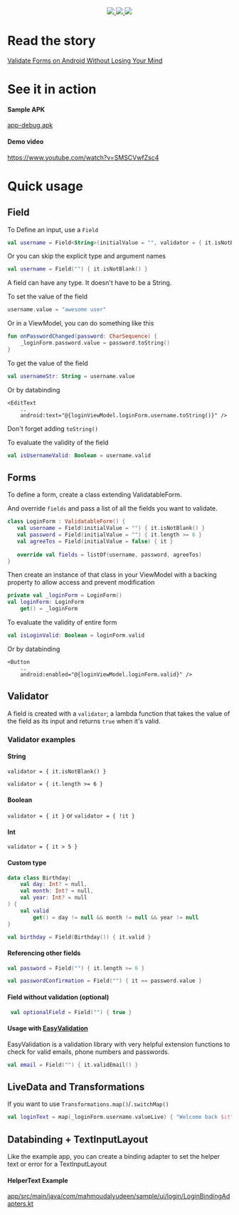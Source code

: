 <div align="center">
    <!-- Bintray -->
    <a href="https://bintray.com/mahmoudalyudeen/maven/com.mahmoudalyudeen.validatableform/_latestVersion">
        <img src="https://api.bintray.com/packages/mahmoudalyudeen/maven/com.mahmoudalyudeen.validatableform/images/download.svg" />
    </a>    
    <!--  API Level  -->
    <a href="https://android-arsenal.com/api?level=14">
        <img src="https://img.shields.io/badge/API-14%2B-orange.svg?style=flat"/>
    </a>
    <!--  PRs  -->
    <a href="https://github.com/MahmoudAlyuDeen/ValidatableForm/fork">
        <img src="https://img.shields.io/badge/PRs-welcome-brightgreen.svg"/>
    </a>
</div>

# Read the story

<a href="https://medium.com/@MahmoudAlyuDeen/validate-forms-on-android-without-losing-your-mind-fcf3804ca57?sk=fc47dc0c7a3423afea355409a7264f2e">
Validate Forms on Android Without Losing Your Mind
</a>

# See it in action

#### Sample APK

[app-debug.apk](app-debug.apk)

#### Demo video

<https://www.youtube.com/watch?v=SMSCVwfZsc4>

# Quick usage

## Field
To Define an input, use a `Field`

```kotlin
val username = Field<String>(initialValue = "", validator = { it.isNotBlank() })
```

Or you can skip the explicit type and argument names

```kotlin
val username = Field("") { it.isNotBlank() }
```

A field can have any type. It doesn't have to be a String.

To set the value of the field

```kotlin
username.value = "awesome user"
```

Or in a ViewModel, you can do something like this

```kotlin
fun onPasswordChanged(password: CharSequence) {
    _loginForm.password.value = password.toString()
}
```

To get the value of the field

```kotlin
val usernameStr: String = username.value
```

Or by databinding

```
<EditText
    ..
    android:text="@{loginViewModel.loginForm.username.toString()}" />
```
Don't forget adding `toString()`

To evaluate the validity of the field

```kotlin
val isUsernameValid: Boolean = username.valid
```

## Forms

To define a form, create a class extending ValidatableForm.

And override `fields` and pass a list of all the fields you want to validate.

```kotlin
class LoginForm : ValidatableForm() {
   val username = Field(initialValue = "") { it.isNotBlank() }
   val password = Field(initialValue = "") { it.length >= 6 }
   val agreeTos = Field(initialValue = false) { it }
   
   override val fields = listOf(username, password, agreeTos)
}
```

Then create an instance of that class in your ViewModel with a backing property to allow access and prevent modification
```kotlin
private val _loginForm = LoginForm()
val loginForm: LoginForm
    get() = _loginForm
```

To evaluate the validity of entire form

```kotlin
val isLoginValid: Boolean = loginForm.valid
```

Or by databinding
```
<Button
    ..
    android:enabled="@{loginViewModel.loginForm.valid}" />
```


## Validator

A field is created with a `validator`; a lambda function that takes the value of the field as its input and returns `true` when it's valid.

### Validator examples

#### String

`validator = { it.isNotBlank() }`

`validator = { it.length >= 6 }`

#### Boolean

`validator = { it }` or `validator = { !it }`

#### Int

`validator = { it > 5 }`

#### Custom type

```kotlin
data class Birthday(
    val day: Int? = null,
    val month: Int? = null,
    val year: Int? = null
) {
    val valid
        get() = day != null && month != null && year != null
}

val birthday = Field(Birthday()) { it.valid }
```

#### Referencing other fields

```kotlin
val password = Field("") { it.length >= 6 }

val passwordConfirmation = Field("") { it == password.value }
```

#### Field without validation (optional)

```kotlin
 val optionalField = Field("") { true } 
```

#### Usage with <a href="https://github.com/wajahatkarim3/EasyValidation/tree/master/easyvalidation-core">EasyValidation</a>

EasyValidation is a validation library with very helpful extension functions to check for valid emails, phone numbers and passwords.

```kotlin
val email = Field("") { it.validEmail() }
```

## LiveData and Transformations

If you want to use `Transformations.map()`/`.switchMap()`

```kotlin
val loginText = map(_loginForm.username.valueLive) { "Welcome back $it" }
```

## Databinding + TextInputLayout

Like the example app, you can create a binding adapter to set the helper text or error for a TextInputLayout

#### HelperText Example

[app/src/main/java/com/mahmoudalyudeen/sample/ui/login/LoginBindingAdapters.kt](LoginBindingAdapters.kt)